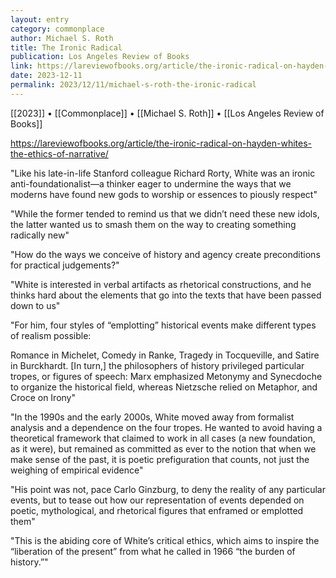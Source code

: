 ```yaml
---
layout: entry
category: commonplace
author: Michael S. Roth
title: The Ironic Radical
publication: Los Angeles Review of Books
link: https://lareviewofbooks.org/article/the-ironic-radical-on-hayden-whites-the-ethics-of-narrative/
date: 2023-12-11
permalink: 2023/12/11/michael-s-roth-the-ironic-radical
---
```


[[2023]] • [[Commonplace]] • [[Michael S. Roth]] • [[Los Angeles Review of Books]]

https://lareviewofbooks.org/article/the-ironic-radical-on-hayden-whites-the-ethics-of-narrative/

"Like his late-in-life Stanford colleague Richard Rorty, White was an ironic anti-foundationalist—a thinker eager to undermine the ways that we moderns have found new gods to worship or essences to piously respect"

"While the former tended to remind us that we didn’t need these new idols, the latter wanted us to smash them on the way to creating something radically new"

"How do the ways we conceive of history and agency create preconditions for practical judgements?"

"White is interested in verbal artifacts as rhetorical constructions, and he thinks hard about the elements that go into the texts that have been passed down to us"

"For him, four styles of “emplotting” historical events make different types of realism possible:

Romance in Michelet, Comedy in Ranke, Tragedy in Tocqueville, and Satire in Burckhardt. [In turn,] the philosophers of history privileged particular tropes, or figures of speech: Marx emphasized Metonymy and Synecdoche to organize the historical field, whereas Nietzsche relied on Metaphor, and Croce on Irony"

"In the 1990s and the early 2000s, White moved away from formalist analysis and a dependence on the four tropes. He wanted to avoid having a theoretical framework that claimed to work in all cases (a new foundation, as it were), but remained as committed as ever to the notion that when we make sense of the past, it is poetic prefiguration that counts, not just the weighing of empirical evidence"

"His point was not, pace Carlo Ginzburg, to deny the reality of any particular events, but to tease out how our representation of events depended on poetic, mythological, and rhetorical figures that enframed or emplotted them"

"This is the abiding core of White’s critical ethics, which aims to inspire the “liberation of the present” from what he called in 1966 “the burden of history.”"
